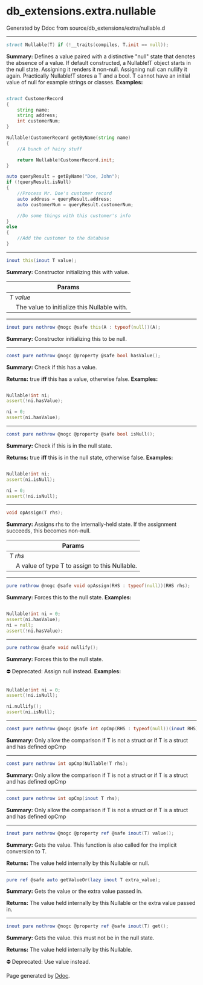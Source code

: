 # db_extensions.extra.nullable
Generated by Ddoc from source/db_extensions/extra/nullable.d

***
```d
struct Nullable(T) if (!__traits(compiles, T.init == null));

```
**Summary:**
Defines a value paired with a distinctive "null" state that denotes
the absence of a value. If default constructed, a Nullable!T object starts in the null state. Assigning it renders it
non-null. Assigning null can nullify it again.
Practically Nullable!T stores a T and a bool.
T cannot have an initial value of null for example strings or classes.
**Examples:**
```d

struct CustomerRecord
{
    string name;
    string address;
    int customerNum;
}

Nullable!CustomerRecord getByName(string name)
{
    //A bunch of hairy stuff

    return Nullable!CustomerRecord.init;
}

auto queryResult = getByName("Doe, John");
if (!queryResult.isNull)
{
    //Process Mr. Doe's customer record
    auto address = queryResult.address;
    auto customerNum = queryResult.customerNum;

    //Do some things with this customer's info
}
else
{
    //Add the customer to the database
}


``` 
***
```d
inout this(inout T value);

```
**Summary:**
Constructor initializing this with value.

Params |
---|
*T value*|
&nbsp;&nbsp;&nbsp;&nbsp;The value to initialize this Nullable with.|

 

***
```d
inout pure nothrow @nogc @safe this(A : typeof(null))(A);

```
**Summary:**
Constructor initializing this to be null.
 

***
```d
const pure nothrow @nogc @property @safe bool hasValue();

```
**Summary:**
Check if this has a value.

**Returns:**
true **iff** this has a value, otherwise false.
**Examples:**
```d

Nullable!int ni;
assert(!ni.hasValue);

ni = 0;
assert(ni.hasValue);


``` 

***
```d
const pure nothrow @nogc @property @safe bool isNull();

```
**Summary:**
Check if this is in the null state.

**Returns:**
true **iff** this is in the null state, otherwise false.
**Examples:**
```d

Nullable!int ni;
assert(ni.isNull);

ni = 0;
assert(!ni.isNull);


``` 

***
```d
void opAssign(T rhs);

```
**Summary:**
Assigns rhs to the internally-held state. If the assignment
succeeds, this becomes non-null.

Params |
---|
*T rhs*|
&nbsp;&nbsp;&nbsp;&nbsp;A value of type T to assign to this Nullable.|

 

***
```d
pure nothrow @nogc @safe void opAssign(RHS : typeof(null))(RHS rhs);

```
**Summary:**
Forces this to the null state.
**Examples:**
```d

Nullable!int ni = 0;
assert(ni.hasValue);
ni = null;
assert(!ni.hasValue);


``` 

***
```d
pure nothrow @safe void nullify();

```
**Summary:**
Forces this to the null state.

:no_entry: Deprecated:
Assign null instead.
**Examples:**
```d

Nullable!int ni = 0;
assert(!ni.isNull);

ni.nullify();
assert(ni.isNull);


``` 

***
```d
const pure nothrow @nogc @safe int opCmp(RHS : typeof(null))(inout RHS);

```
**Summary:**
Only allow the comparison if T is not a struct or if T is a struct
and has defined opCmp
 

***
```d
const pure nothrow int opCmp(Nullable!T rhs);

```
**Summary:**
Only allow the comparison if T is not a struct or if T is a struct
and has defined opCmp
 

***
```d
const pure nothrow int opCmp(inout T rhs);

```
**Summary:**
Only allow the comparison if T is not a struct or if T is a struct
and has defined opCmp
 

***
```d
inout pure nothrow @nogc @property ref @safe inout(T) value();

```
**Summary:**
Gets the value.
This function is also called for the implicit conversion to T.

**Returns:**
The value held internally by this Nullable or null.
 

***
```d
pure ref @safe auto getValueOr(lazy inout T extra_value);

```
**Summary:**
Gets the value or the extra value passed in.

**Returns:**
The value held internally by this Nullable or the extra value passed in.
 

***
```d
inout pure nothrow @nogc @property ref @safe inout(T) get();

```
**Summary:**
Gets the value. this must not be in the null state.

**Returns:**
The value held internally by this Nullable.

:no_entry: Deprecated:
Use value instead.
 





Page generated by [Ddoc](http://dlang.org/ddoc.html). 
